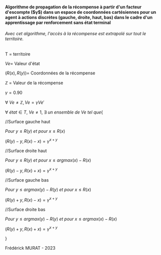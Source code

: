 <h4>Algorithme de propagation de la récompense à partir d'un facteur d'escompte ($γ$) dans un espace de coordonnées cartésiennes pour un agent à actions discrètes (gauche, droite, haut, bas) dans le cadre d'un apprentissage par renforcement sans état terminal</h4>
<h6>Avec cet algorithme, l'accès à la récompense est extrapolé sur tout le territoire.</h6>

T = territoire

$Ve =$ Valeur d'état

$(R(x),R(y)) =$ Coordonnées de la récompense

ℤ = Valeur de la récompense

$γ = 0.90$

$∀\ Ve ≠ ℤ, Ve = γVe'$

$∀\ état ∈ T$, $Ve ≠ 1$, $∃\ un\ ensemble\ de\ Ve\ tel\ que${ 

//Surface gauche haut 

$Pour\ y ≤ R(y)\ et\ pour\ x ≤ R(x)$

$( R(y) - y , R(x) - x  ) = γ^{x+y}$

//Surface droite haut 

$Pour\ y ≤ R(y)\ et\ pour\ x ≤ argmax(x)-R(x)$

$( R(y) - y , R(x) + x  ) = γ^{x+y}$

//Surface gauche bas

$Pour\ y ≤ argmax(y) - R(y)\ et\ pour\ x ≤ R(x)$

$( R(y) + y , R(x) - x  ) = γ^{x+y}$

//Surface droite bas

$Pour\ y ≤ argmax(y) - R(y)\ et\ pour\ x ≤ argmax(x) - R(x)$

$( R(y) + y , R(x) + x  ) = γ^{x+y}$

}

Frédérick MURAT - 2023
